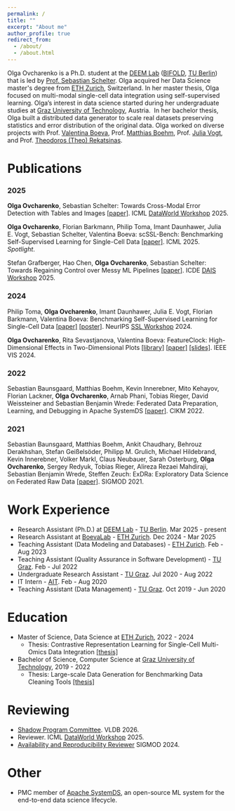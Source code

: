 ```yaml
---
permalink: /
title: ""
excerpt: "About me"
author_profile: true
redirect_from: 
  - /about/
  - /about.html
---
```


Olga Ovcharenko is a Ph.D. student at the [DEEM Lab](https://deem.berlin) ([BIFOLD](https://www.bifold.berlin), [TU Berlin](https://www.tu.berlin)) that is led by [Prof. Sebastian Schelter](https://deem.berlin/#professor). Olga acquired her Data Science master's degree from [ETH Zurich](https://ethz.ch/de.html), Switzerland. 
In her master thesis, Olga focused on multi-modal single-cell data integration using self-supervised learning.
Olga’s interest in data science started during her undergraduate studies at [Graz University of Technology](https://www.tugraz.at/home/), Austria. 
In her bachelor thesis, Olga built a distributed data generator to scale real datasets preserving statistics and error distribution of the original data.
Olga worked on diverse projects with Prof. [Valentina Boeva](http://boevalab.inf.ethz.ch/contacts.html), Prof. [Matthias Boehm](https://mboehm7.github.io/), Prof. [Julia Vogt](https://mds.inf.ethz.ch/team/detail/julia-vogt/), and Prof. [Theodoros (Theo) Rekatsinas](https://thodrek.github.io).
<!-- Currently, Olga is working on her semester project with Prof. [Valentina Boeva](http://boevalab.inf.ethz.ch/contacts.html). -->

<!-- As a continuation of her research work, Olga is currently collaborating with [Prof. Theodoros (Theo) Rekatsinas](https://thodrek.github.io) in the Systems Lab at ETH Zurich.  -->

Publications
======
### 2025 

**Olga Ovcharenko**, Sebastian Schelter: Towards Cross-Modal Error Detection with Tables and Images [[paper]](https://openreview.net/forum?id=JJYHbU9ul0&referrer=%5BAuthor%20Console%5D(%2Fgroup%3Fid%3DICML.cc%2F2025%2FWorkshop%2FDataWorld%2FAuthors%23your-submissions)). ICML [DataWorld Workshop](https://dataworldicml2025.github.io) 2025.

**Olga Ovcharenko**, Florian Barkmann, Philip Toma, Imant Daunhawer, Julia E. Vogt, Sebastian Schelter, Valentina Boeva: scSSL-Bench: Benchmarking Self-Supervised Learning for Single-Cell Data [[paper]](icml2025_bench.pdf). ICML 2025. *Spotlight*.

Stefan Grafberger, Hao Chen, **Olga Ovcharenko**, Sebastian Schelter: Towards Regaining Control over Messy ML Pipelines [[paper]](https://deem.berlin/pdf/dais-lester.pdf). ICDE [DAIS Workshop](https://dais-workshop-icde.github.io) 2025.


### 2024 

Philip Toma, **Olga Ovcharenko**, Imant Daunhawer, Julia E. Vogt, Florian Barkmann, Valentina Boeva: Benchmarking Self-Supervised Learning for Single-Cell Data [[paper]](2024.11.04.620867v1.full.pdf) [[poster]](poster.pdf). NeurIPS [SSL Workshop](https://sslneurips2024.github.io) 2024.

**Olga Ovcharenko**, Rita Sevastjanova, Valentina Boeva: FeatureClock: High-Dimensional Effects in Two-Dimensional Plots [[library]](https://pypi.org/project/feature-clock/) [[paper]](https://arxiv.org/abs/2408.01294) [[slides]](FeatureClock.pdf). IEEE VIS 2024.


### 2022 

Sebastian Baunsgaard, Matthias Boehm, Kevin Innerebner, Mito Kehayov, Florian Lackner, **Olga Ovcharenko**, Arnab Phani, Tobias Rieger, David Weissteiner and Sebastian Benjamin Wrede: Federated Data Preparation, Learning, and Debugging in Apache SystemDS [[paper]](https://dl.acm.org/doi/10.1145/3511808.3557162). CIKM 2022.


### 2021

Sebastian Baunsgaard, Matthias Boehm, Ankit Chaudhary, Behrouz Derakhshan, Stefan Geißelsöder, Philipp M. Grulich, Michael Hildebrand, Kevin Innerebner, Volker Markl, Claus Neubauer, Sarah Osterburg, **Olga Ovcharenko**, Sergey Redyuk, Tobias Rieger, Alireza Rezaei Mahdiraji, Sebastian Benjamin Wrede, Steffen Zeuch:
ExDRa: Exploratory Data Science on Federated Raw Data [[paper]](https://dl.acm.org/doi/10.1145/3448016.3457549).
SIGMOD 2021.

Work Experience
======
- Research Assistant (Ph.D.) at [DEEM Lab](https://deem.berlin) - [TU Berlin](https://www.tu.berlin). Mar 2025 - present
- Research Assistant at [BoevaLab](http://boevalab.inf.ethz.ch) - [ETH Zurich](https://ethz.ch/de.html). Dec 2024 - Mar 2025
- Teaching Assistant (Data Modeling and Databases) - [ETH Zurich](https://ethz.ch/de.html). Feb - Aug 2023 
- Teaching Assistant (Quality Assurance in Software Development) - [TU Graz](https://www.tugraz.at/home/). Feb - Jul 2022 
- Undergraduate Research Assistant - [TU Graz](https://www.tugraz.at/home/). Jul 2020 - Aug 2022
- IT Intern - [AIT](http://ait.co.at). Feb - Aug 2020
- Teaching Assistant (Data Management) - [TU Graz](https://www.tugraz.at/home/). Oct 2019 - Jun 2020

Education
======
- Master of Science, Data Science at [ETH Zurich](https://ethz.ch/de.html), 2022 - 2024
  - Thesis: Contrastive Representation Learning for Single-Cell Multi-Omics Data Integration [[thesis]](https://github.com/OlgaOvcharenko/MT_Doc/blob/main/MT_Doc.pdf)
- Bachelor of Science, Computer Science at [Graz University of Technology](https://www.tugraz.at/home/), 2019 - 2022
  - Thesis: Large-scale Data Generation for Benchmarking Data Cleaning Tools [[thesis]](https://github.com/OlgaOvcharenko/BT_Doc/blob/main/OlgaOvcharenko_BT.pdf)


Reviewing
======
- [Shadow Program Committee](https://vldb.org/2026/shadow-pc.html). VLDB 2026.
- Reviewer. ICML [DataWorld Workshop](https://dataworldicml2025.github.io) 2025.
- [Availability and Reproducibility Reviewer](https://reproducibility.sigmod.org/2024/index.html) SIGMOD 2024.


Other
======
- PMC member of [Apache SystemDS](https://systemds.apache.org/), an open-source ML system for the end-to-end data science lifecycle.

